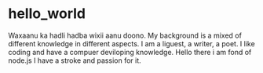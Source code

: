 # hello_world
Waxaanu ka hadli hadba wixii aanu doono.
My background is a mixed of different knowledge in different aspects.
I am a liguest, a writer, a poet.
I like coding and have a compuer deviloping knowledge.
Hello there i am fond of node.js 
I have a stroke and passion for it.
